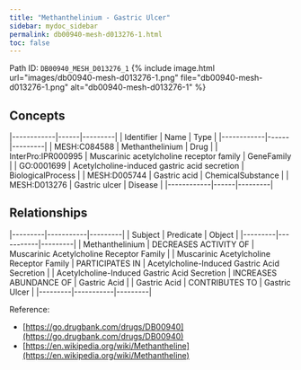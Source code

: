 ```yaml
---
title: "Methanthelinium - Gastric Ulcer"
sidebar: mydoc_sidebar
permalink: db00940-mesh-d013276-1.html
toc: false 
---
```



Path ID: `DB00940_MESH_D013276_1`
{% include image.html url="images/db00940-mesh-d013276-1.png" file="db00940-mesh-d013276-1.png" alt="db00940-mesh-d013276-1" %}

## Concepts

|------------|------|---------|
| Identifier | Name | Type    |
|------------|------|---------|
| MESH:C084588 | Methanthelinium | Drug |
| InterPro:IPR000995 | Muscarinic acetylcholine receptor family | GeneFamily |
| GO:0001699 | Acetylcholine-induced gastric acid secretion | BiologicalProcess |
| MESH:D005744 | Gastric acid | ChemicalSubstance |
| MESH:D013276 | Gastric ulcer | Disease |
|------------|------|---------|

## Relationships

|---------|-----------|---------|
| Subject | Predicate | Object  |
|---------|-----------|---------|
| Methanthelinium | DECREASES ACTIVITY OF | Muscarinic Acetylcholine Receptor Family |
| Muscarinic Acetylcholine Receptor Family | PARTICIPATES IN | Acetylcholine-Induced Gastric Acid Secretion |
| Acetylcholine-Induced Gastric Acid Secretion | INCREASES ABUNDANCE OF | Gastric Acid |
| Gastric Acid | CONTRIBUTES TO | Gastric Ulcer |
|---------|-----------|---------|

Reference: 
  - [https://go.drugbank.com/drugs/DB00940](https://go.drugbank.com/drugs/DB00940)
  - [https://en.wikipedia.org/wiki/Methantheline](https://en.wikipedia.org/wiki/Methantheline)

